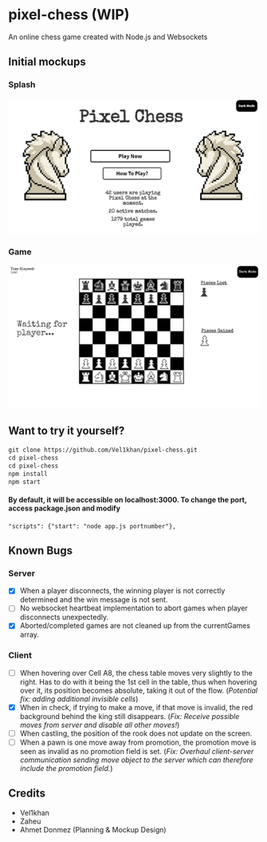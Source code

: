 # pixel-chess (WIP)
An online chess game created with Node.js and Websockets

## Initial mockups
### Splash
![SplashScreen](chesssplash.jpeg)
### Game
![GameScreen](chessgame.jpeg)

## Want to try it yourself?
```
git clone https://github.com/Vel1khan/pixel-chess.git
cd pixel-chess
cd pixel-chess
npm install
npm start
```
#### By default, it will be accessible on localhost:3000. To change the port, access package.json and modify 
``` 
"scripts": {"start": "node app.js portnumber"}, 
```

## Known Bugs
### Server
- [x] When a player disconnects, the winning player is not correctly determined and the win message is not sent.
- [ ] No websocket heartbeat implementation to abort games when player disconnects unexpectedly. 
- [x] Aborted/completed games are not cleaned up from the currentGames array. 
### Client
- [ ] When hovering over Cell A8, the chess table moves very slightly to the right.
Has to do with it being the 1st cell in the table, thus when hovering over it,
its position becomes absolute, taking it out of the flow. (*Potential fix: adding additional invisible cells*)
- [x] When in check, if trying to make a move, if that move is invalid, the red background behind the king still disappears.
(*Fix: Receive possible moves from server and disable all other moves!*)
- [ ] When castling, the position of the rook does not update on the screen.
- [ ] When a pawn is one move away from promotion, the promotion move is seen as invalid as no promotion field is set. 
(*Fix: Overhaul client-server communication sending move object to the server which can therefore include the promotion field.*)

## Credits
* Vel1khan
* Zaheu
* Ahmet Donmez (Planning & Mockup Design)
